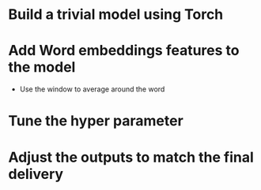 # Build a trivial model using Torch

# Add Word embeddings features to the model

- Use the window to average around the word

# Tune the hyper parameter

# Adjust the outputs to match the final delivery
